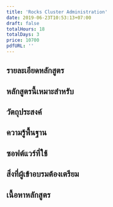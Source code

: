 ```yaml
---
title: 'Rocks Cluster Administration'
date: 2019-06-23T10:53:13+07:00
draft: false
totalHours: 18
totalDays: 3
price: 10700
pdfURL: ''
---
```


## รายละเอียดหลักสูตร

## หลักสูตรนี้เหมาะสำหรับ

## วัตถุประสงค์

## ความรู้พื้นฐาน

## ซอฟต์แวร์ที่ใช้

## สิ่งที่ผู้เข้าอบรมต้องเตรียม

## เนื้อหาหลักสูตร
